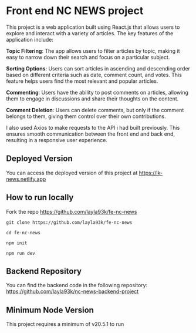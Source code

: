 # Front end NC NEWS project 
This project is a web application built using React.js that allows users to explore and interact with a variety of articles. The key features of the application include:

**Topic Filtering**: The app allows users to filter articles by topic, making it easy to narrow down their search and focus on a particular subject.

**Sorting Options**: Users can sort articles in ascending and descending order based on different criteria such as date, comment count, and votes. This feature helps users find the most relevant and popular articles.

**Commenting**: Users have the ability to post comments on articles, allowing them to engage in discussions and share their thoughts on the content.

**Comment Deletion**: Users can delete comments, but only if the comment belongs to them, giving them control over their own contributions.

I also used Axios to make requests to the API i had built previously. This ensures smooth communication between the front end and back end, resulting in a responsive user experience.

## Deployed Version

You can access the deployed version of this project at https://lk-news.netlify.app

## How to run locally
Fork the repo https://github.com/layla93k/fe-nc-news
```
git clone https://github.com/layla93k/fe-nc-news
```
```
cd fe-nc-news
```
```
npm init
```
```
npm run dev
```
## Backend Repository

You can find the backend code in the following repository: https://github.com/layla93k/nc-news-backend-project

## Minimum Node Version

This project requires a minimum of v20.5.1 to run
